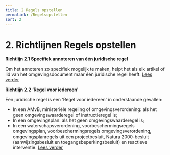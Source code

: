 ```yaml
---
title: 2 Regels opstellen
permalink: /Regelsopstellen
sort: 2
---
```


# 2. Richtlijnen Regels opstellen

**Richtlijn 2.1 Specifiek annoteren van één juridische regel**

Om het annoteren zo specifiek mogelijk te maken, helpt het als elk artikel of lid van het omgevingsdocument maar één juridische regel heeft. [Lees verder](Richtlijn_2.1.md)


**Richtlijn 2.2 ‘Regel voor iedereen'**

Een juridische regel is een ‘Regel voor iedereen' in onderstaande gevallen:
- In een AMvB, ministeriële regeling of omgevingsverordening: als het geen omgevingswaarderegel of instructieregel is;
- In een omgevingsplan: als het geen omgevingswaarderegel is;
- In een waterschapsverordening, voorbeschermingsregels omgevingsplan, voorbeschermingsregels omgevingsverordening, omgevingsplanregels uit een projectbesluit, Natura 2000-besluit (aanwijzingsbesluit en toegangsbeperkingsbesluit) en reactieve interventie. 
[Lees verder](richtlijn_2.2.md) 
